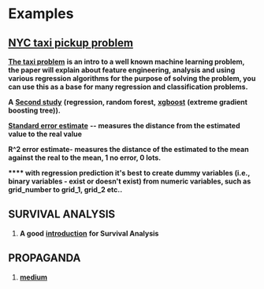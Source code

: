 # Examples

## [**NYC taxi pickup problem** ](http://www.vivekchoksi.com/papers/taxi_pickups.pdf)

[**The taxi problem**](http://www.vivekchoksi.com/papers/taxi_pickups.pdf) **is an intro to a well known machine learning problem, the paper will explain about feature engineering, analysis and using various regression algorithms for the purpose of solving the problem, you can use this as a base for many regression and classification problems.**

**A** [**Second study**](http://blog.nycdatascience.com/student-works/predict-new-york-city-taxi-demand/) **\(regression, random forest,** [**xgboost**](http://xgboost.readthedocs.io/en/latest/model.html) **\(extreme gradient boosting tree\)\).**

[**Standard error estimate**](https://www.youtube.com/watch?v=r-txC-dpI-E&index=4&list=PLF596A4043DBEAE9C) **-- measures the distance from the estimated value to the real value**

**R^2 error estimate- measures the distance of the estimated to the mean against the real to the mean, 1 no error, 0 lots.**

**\*\*\*\* with regression prediction it's best to create dummy variables \(i.e., binary variables - exist or doesn't exist\) from numeric variables, such as grid\_number to grid\_1, grid\_2 etc..**

## **SURVIVAL ANALYSIS**

1. **A good** [**introduction**](http://www.stat.columbia.edu/~madigan/W2025/notes/survival.pdf) **for Survival Analysis**

## **PROPAGANDA**

1. [**medium**](https://medium.com/@jihwangk/fine-grained-propaganda-detection-and-classification-with-bert-dfad4acaa321)

